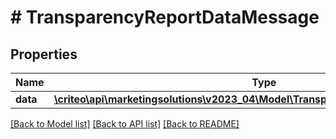 # # TransparencyReportDataMessage

## Properties

Name | Type | Description | Notes
------------ | ------------- | ------------- | -------------
**data** | [**\criteo\api\marketingsolutions\v2023_04\Model\TransparencyReportEntityMessage[]**](TransparencyReportEntityMessage.md) |  |

[[Back to Model list]](../../README.md#models) [[Back to API list]](../../README.md#endpoints) [[Back to README]](../../README.md)
